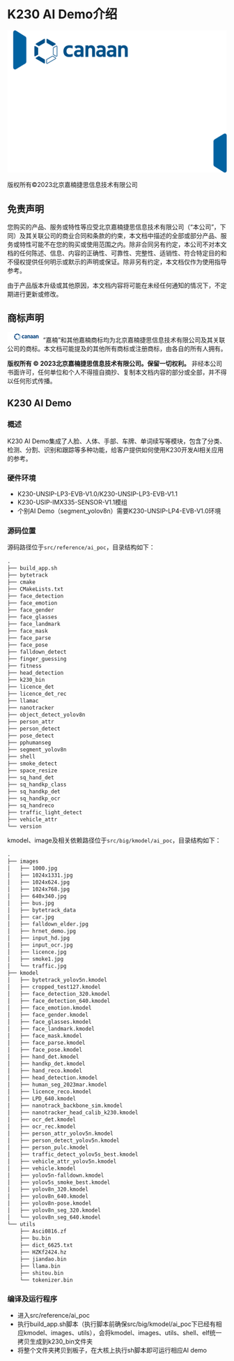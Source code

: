 # K230 AI Demo介绍

![cover](../tutorials/images/canaan-cover.png)

版权所有©2023北京嘉楠捷思信息技术有限公司

<div style="page-break-after:always"></div>

## 免责声明

您购买的产品、服务或特性等应受北京嘉楠捷思信息技术有限公司（“本公司”，下同）及其关联公司的商业合同和条款的约束，本文档中描述的全部或部分产品、服务或特性可能不在您的购买或使用范围之内。除非合同另有约定，本公司不对本文档的任何陈述、信息、内容的正确性、可靠性、完整性、适销性、符合特定目的和不侵权提供任何明示或默示的声明或保证。除非另有约定，本文档仅作为使用指导参考。

由于产品版本升级或其他原因，本文档内容将可能在未经任何通知的情况下，不定期进行更新或修改。

## 商标声明

![logo](../tutorials/images/logo.png)“嘉楠”和其他嘉楠商标均为北京嘉楠捷思信息技术有限公司及其关联公司的商标。本文档可能提及的其他所有商标或注册商标，由各自的所有人拥有。

**版权所有 © 2023北京嘉楠捷思信息技术有限公司。保留一切权利。**
非经本公司书面许可，任何单位和个人不得擅自摘抄、复制本文档内容的部分或全部，并不得以任何形式传播。

<div style="page-break-after:always"></div>

## K230 AI Demo

### 概述

K230 AI Demo集成了人脸、人体、手部、车牌、单词续写等模块，包含了分类、检测、分割、识别和跟踪等多种功能，给客户提供如何使用K230开发AI相关应用的参考。

### 硬件环境

- K230-UNSIP-LP3-EVB-V1.0/K230-UNSIP-LP3-EVB-V1.1
- K230-USIP-IMX335-SENSOR-V1.1模组
- 个别AI Demo（segment_yolov8n）需要K230-UNSIP-LP4-EVB-V1.0环境

### 源码位置

源码路径位于`src/reference/ai_poc`，目录结构如下：

```shell
.
├── build_app.sh
├── bytetrack
├── cmake
├── CMakeLists.txt
├── face_detection
├── face_emotion
├── face_gender
├── face_glasses
├── face_landmark
├── face_mask
├── face_parse
├── face_pose
├── falldown_detect
├── finger_guessing
├── fitness
├── head_detection
├── k230_bin
├── licence_det
├── licence_det_rec
├── llamac
├── nanotracker
├── object_detect_yolov8n
├── person_attr
├── person_detect
├── pose_detect
├── pphumanseg
├── segment_yolov8n
├── shell
├── smoke_detect
├── space_resize
├── sq_hand_det
├── sq_handkp_class
├── sq_handkp_det
├── sq_handkp_ocr
├── sq_handreco
├── traffic_light_detect
├── vehicle_attr
└── version
```

kmodel、image及相关依赖路径位于`src/big/kmodel/ai_poc`，目录结构如下：

``` shell
.
├── images
│   ├── 1000.jpg
│   ├── 1024x1331.jpg
│   ├── 1024x624.jpg
│   ├── 1024x768.jpg
│   ├── 640x340.jpg
│   ├── bus.jpg
│   ├── bytetrack_data
│   ├── car.jpg
│   ├── falldown_elder.jpg
│   ├── hrnet_demo.jpg
│   ├── input_hd.jpg
│   ├── input_ocr.jpg
│   ├── licence.jpg
│   ├── smoke1.jpg
│   └── traffic.jpg
├── kmodel
│   ├── bytetrack_yolov5n.kmodel
│   ├── cropped_test127.kmodel
│   ├── face_detection_320.kmodel
│   ├── face_detection_640.kmodel
│   ├── face_emotion.kmodel
│   ├── face_gender.kmodel
│   ├── face_glasses.kmodel
│   ├── face_landmark.kmodel
│   ├── face_mask.kmodel
│   ├── face_parse.kmodel
│   ├── face_pose.kmodel
│   ├── hand_det.kmodel
│   ├── handkp_det.kmodel
│   ├── hand_reco.kmodel
│   ├── head_detection.kmodel
│   ├── human_seg_2023mar.kmodel
│   ├── licence_reco.kmodel
│   ├── LPD_640.kmodel
│   ├── nanotrack_backbone_sim.kmodel
│   ├── nanotracker_head_calib_k230.kmodel
│   ├── ocr_det.kmodel
│   ├── ocr_rec.kmodel
│   ├── person_attr_yolov5n.kmodel
│   ├── person_detect_yolov5n.kmodel
│   ├── person_pulc.kmodel
│   ├── traffic_detect_yolov5s_best.kmodel
│   ├── vehicle_attr_yolov5n.kmodel
│   ├── vehicle.kmodel
│   ├── yolov5n-falldown.kmodel
│   ├── yolov5s_smoke_best.kmodel
│   ├── yolov8n_320.kmodel
│   ├── yolov8n_640.kmodel
│   ├── yolov8n-pose.kmodel
│   ├── yolov8n_seg_320.kmodel
│   └── yolov8n_seg_640.kmodel
└── utils
    ├── Asci0816.zf
    ├── bu.bin
    ├── dict_6625.txt
    ├── HZKf2424.hz
    ├── jiandao.bin
    ├── llama.bin
    ├── shitou.bin
    └── tokenizer.bin
```

### 编译及运行程序

- 进入src/reference/ai_poc
- 执行build_app.sh脚本（执行脚本前确保src/big/kmodel/ai_poc下已经有相应kmodel、images、utils），会将kmodel、images、utils、shell、elf统一拷贝生成到k230_bin文件夹
- 将整个文件夹拷贝到板子，在大核上执行sh脚本即可运行相应AI demo
